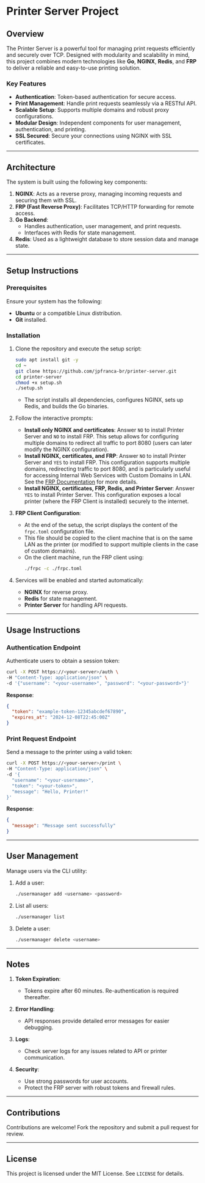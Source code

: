 # Printer Server Project

## Overview
The Printer Server is a powerful tool for managing print requests efficiently and securely over TCP. Designed with modularity and scalability in mind, this project combines modern technologies like **Go**, **NGINX**, **Redis**, and **FRP** to deliver a reliable and easy-to-use printing solution.

### Key Features
- **Authentication**: Token-based authentication for secure access.
- **Print Management**: Handle print requests seamlessly via a RESTful API.
- **Scalable Setup**: Supports multiple domains and robust proxy configurations.
- **Modular Design**: Independent components for user management, authentication, and printing.
- **SSL Secured**: Secure your connections using NGINX with SSL certificates.

---

## Architecture
The system is built using the following key components:

1. **NGINX**: Acts as a reverse proxy, managing incoming requests and securing them with SSL.
2. **FRP (Fast Reverse Proxy)**: Facilitates TCP/HTTP forwarding for remote access.
3. **Go Backend**:
   - Handles authentication, user management, and print requests.
   - Interfaces with Redis for state management.
4. **Redis**: Used as a lightweight database to store session data and manage state.

---

## Setup Instructions

### Prerequisites
Ensure your system has the following:
- **Ubuntu** or a compatible Linux distribution.
- **Git** installed.

### Installation

1. Clone the repository and execute the setup script:
   ```bash
   sudo apt install git -y
   cd ~
   git clone https://github.com/jpfranca-br/printer-server.git
   cd printer-server
   chmod +x setup.sh
   ./setup.sh
   ```
   - The script installs all dependencies, configures NGINX, sets up Redis, and builds the Go binaries.

2. Follow the interactive prompts:
   - **Install only NGINX and certificates**: Answer `NO` to install Printer Server and `NO` to install FRP. This setup allows for configuring multiple domains to redirect all traffic to port 8080 (users can later modify the NGINX configuration).
   - **Install NGINX, certificates, and FRP**: Answer `NO` to install Printer Server and `YES` to install FRP. This configuration supports multiple domains, redirecting traffic to port 8080, and is particularly useful for accessing Internal Web Services with Custom Domains in LAN. See the [FRP Documentation](https://github.com/fatedier/frp?tab=readme-ov-file#accessing-internal-web-services-with-custom-domains-in-lan) for more details.
   - **Install NGINX, certificates, FRP, Redis, and Printer Server**: Answer `YES` to install Printer Server. This configuration exposes a local printer (where the FRP Client is installed) securely to the internet.

3. **FRP Client Configuration**:
   - At the end of the setup, the script displays the content of the `frpc.toml` configuration file.
   - This file should be copied to the client machine that is on the same LAN as the printer (or modified to support multiple clients in the case of custom domains).
   - On the client machine, run the FRP client using:
     ```bash
     ./frpc -c ./frpc.toml
     ```

4. Services will be enabled and started automatically:
   - **NGINX** for reverse proxy.
   - **Redis** for state management.
   - **Printer Server** for handling API requests.

---

## Usage Instructions

### Authentication Endpoint
Authenticate users to obtain a session token:
```bash
curl -X POST https://<your-server>/auth \
-H "Content-Type: application/json" \
-d '{"username": "<your-username>", "password": "<your-password>"}'
```
**Response**:
```json
{
  "token": "example-token-12345abcdef67890",
  "expires_at": "2024-12-08T22:45:00Z"
}
```

### Print Request Endpoint
Send a message to the printer using a valid token:
```bash
curl -X POST https://<your-server>/print \
-H "Content-Type: application/json" \
-d '{
  "username": "<your-username>",
  "token": "<your-token>",
  "message": "Hello, Printer!"
}'
```
**Response**:
```json
{
  "message": "Message sent successfully"
}
```

---

## User Management
Manage users via the CLI utility:

1. Add a user:
   ```bash
   ./usermanager add <username> <password>
   ```

2. List all users:
   ```bash
   ./usermanager list
   ```

3. Delete a user:
   ```bash
   ./usermanager delete <username>
   ```

---

## Notes

1. **Token Expiration**:
   - Tokens expire after 60 minutes. Re-authentication is required thereafter.

2. **Error Handling**:
   - API responses provide detailed error messages for easier debugging.

3. **Logs**:
   - Check server logs for any issues related to API or printer communication.

4. **Security**:
   - Use strong passwords for user accounts.
   - Protect the FRP server with robust tokens and firewall rules.

---

## Contributions
Contributions are welcome! Fork the repository and submit a pull request for review.

---

## License
This project is licensed under the MIT License. See `LICENSE` for details.

